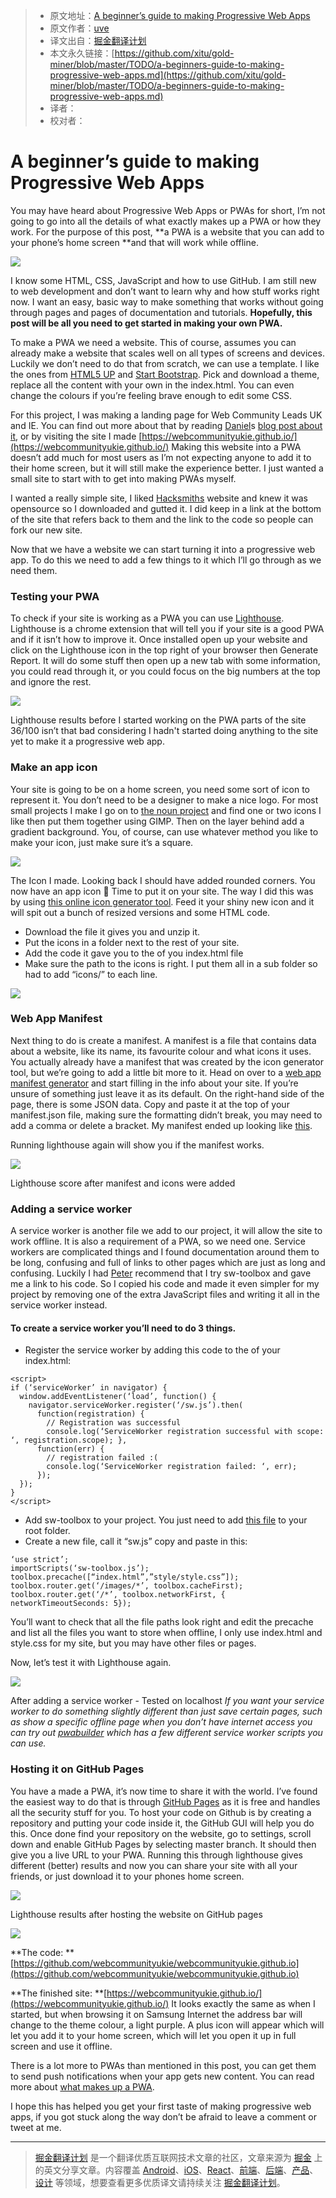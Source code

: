
> * 原文地址：[A beginner’s guide to making Progressive Web Apps](https://medium.com/samsung-internet-dev/a-beginners-guide-to-making-progressive-web-apps-beb56224948e)
> * 原文作者：[uve](https://medium.com/@uveavanto)
> * 译文出自：[掘金翻译计划](https://github.com/xitu/gold-miner)
> * 本文永久链接：[https://github.com/xitu/gold-miner/blob/master/TODO/a-beginners-guide-to-making-progressive-web-apps.md](https://github.com/xitu/gold-miner/blob/master/TODO/a-beginners-guide-to-making-progressive-web-apps.md)
> * 译者：
> * 校对者：

# A beginner’s guide to making Progressive Web Apps

You may have heard about Progressive Web Apps or PWAs for short, I’m not going to go into all the details of what exactly makes up a PWA or how they work. For the purpose of this post, **a PWA is a website that you can add to your phone’s home screen **and that will work while offline.

![](https://cdn-images-1.medium.com/max/800/1*2le_ZVx-FUCsK4oCXKcpqg.jpeg)

I know some HTML, CSS, JavaScript and how to use GitHub.
I am still new to web development and don’t want to learn why and how stuff works right now. I want an easy, basic way to make something that works without going through pages and pages of documentation and tutorials. **Hopefully, this post will be all you need to get started in making your own PWA.**

To make a PWA we need a website. This of course, assumes you can already make a website that scales well on all types of screens and devices. Luckily we don’t need to do that from scratch, we can use a template. I like the ones from [HTML5 UP](https://html5up.net/) and [Start Bootstrap](https://startbootstrap.com/).
Pick and download a theme, replace all the content with your own in the index.html. You can even change the colours if you’re feeling brave enough to edit some CSS.

For this project, I was making a landing page for Web Community Leads UK and IE. You can find out more about that by reading [Daniel](https://medium.com/@torgo)s [blog post about it](https://medium.com/samsung-internet-dev/web-communities-for-the-people-6440e0c8e543), or by visiting the site I made [https://webcommunityukie.github.io/](https://webcommunityukie.github.io/)
Making this website into a PWA doesn’t add much for most users as I’m not expecting anyone to add it to their home screen, but it will still make the experience better. I just wanted a small site to start with to get into making PWAs myself.

I wanted a really simple site, I liked [Hacksmiths](http://goldsmiths.tech/) website and knew it was opensource so I downloaded and gutted it. I did keep in a link at the bottom of the site that refers back to them and the link to the code so people can fork our new site.

Now that we have a website we can start turning it into a progressive web app. To do this we need to add a few things to it which I’ll go through as we need them.

### Testing your PWA

To check if your site is working as a PWA you can use [Lighthouse](https://developers.google.com/web/tools/lighthouse/). Lighthouse is a chrome extension that will tell you if your site is a good PWA and if it isn’t how to improve it.
Once installed open up your website and click on the Lighthouse icon in the top right of your browser then Generate Report. It will do some stuff then open up a new tab with some information, you could read through it, or you could focus on the big numbers at the top and ignore the rest.

![](https://cdn-images-1.medium.com/max/800/1*1jPywRVAHcebZeUIyPMllQ.png)

Lighthouse results before I started working on the PWA parts of the site
36/100 isn’t that bad considering I hadn't started doing anything to the site yet to make it a progressive web app.

### Make an app icon

Your site is going to be on a home screen, you need some sort of icon to represent it.
You don’t need to be a designer to make a nice logo. For most small projects I make I go on to [the noun project](https://thenounproject.com/) and find one or two icons I like then put them together using GIMP. Then on the layer behind add a gradient background. You, of course, can use whatever method you like to make your icon, just make sure it’s a square.

![](https://cdn-images-1.medium.com/max/800/1*LiFnOpwAokI_d5uD6gEzvw.png)

The Icon I made. Looking back I should have added rounded corners.
You now have an app icon 🎉
Time to put it on your site. The way I did this was by using [this online icon generator tool](http://www.favicon-generator.org/). Feed it your shiny new icon and it will spit out a bunch of resized versions and some HTML code.
- Download the file it gives you and unzip it.
- Put the icons in a folder next to the rest of your site.
- Add the code it gave you to the <head> of you index.html file
- Make sure the path to the icons is right. I put them all in a sub folder so had to add “icons/” to each line.

![](https://cdn-images-1.medium.com/max/800/1*5LM7_X9cAfH51oyX2aB59g.png)

### Web App Manifest

Next thing to do is create a manifest. A manifest is a file that contains data about a website, like its name, its favourite colour and what icons it uses.
You actually already have a manifest that was created by the icon generator tool, but we’re going to add a little bit more to it.
Head on over to a [web app manifest generator](https://tomitm.github.io/appmanifest/) and start filling in the info about your site. If you’re unsure of something just leave it as its default.
On the right-hand side of the page, there is some JSON data. Copy and paste it at the top of your manifest.json file, making sure the formatting didn’t break, you may need to add a comma or delete a bracket.
My manifest ended up looking like [this](https://github.com/webcommunityukie/webcommunityukie.github.io/blob/master/manifest.json).

Running lighthouse again will show you if the manifest works.

![](https://cdn-images-1.medium.com/max/800/1*QUbNjXriuEi68yOil6ayUg.png)

Lighthouse score after manifest and icons were added
### Adding a service worker

A service worker is another file we add to our project, it will allow the site to work offline. It is also a requirement of a PWA, so we need one.
Service workers are complicated things and I found documentation around them to be long, confusing and full of links to other pages which are just as long and confusing.
Luckily I had [Peter](https://medium.com/@poshaughnessy) recommend that I try sw-toolbox and gave me a link to his code.
So I copied his code and made it even simpler for my project by removing one of the extra JavaScript files and writing it all in the service worker instead.

#### To create a service worker you’ll need to do 3 things.

- Register the service worker by adding this code to the <head> of your index.html:

```
<script>
if (‘serviceWorker’ in navigator) {
  window.addEventListener(‘load’, function() {
    navigator.serviceWorker.register(‘/sw.js’).then(
      function(registration) {
        // Registration was successful
        console.log(‘ServiceWorker registration successful with scope: ‘, registration.scope); },
      function(err) {
        // registration failed :(
        console.log(‘ServiceWorker registration failed: ‘, err);
      });
  });
}
</script>
```

- Add sw-toolbox to your project. You just need to add [this file](https://github.com/GoogleChrome/sw-toolbox/blob/master/sw-toolbox.js) to your root folder.
- Create a new file, call it “sw.js” copy and paste in this:

```
‘use strict’;
importScripts(‘sw-toolbox.js’); toolbox.precache([“index.html”,”style/style.css”]); toolbox.router.get(‘/images/*’, toolbox.cacheFirst); toolbox.router.get(‘/*’, toolbox.networkFirst, { networkTimeoutSeconds: 5});
```

You’ll want to check that all the file paths look right and edit the precache and list all the files you want to store when offline, I only use index.html and style.css for my site, but you may have other files or pages.

Now, let’s test it with Lighthouse again.

![](https://cdn-images-1.medium.com/max/800/1*ySpXMuVi__zP5Pqpd000gg.png)

After adding a service worker - Tested on localhost
*If you want your service worker to do something slightly different than just save certain pages, such as show a specific offline page when you don’t have internet access you can try out *[*pwabuilder*](http://www.pwabuilder.com/generator)* which has a few different service worker scripts you can use.*

### Hosting it on GitHub Pages

You have a made a PWA, it’s now time to share it with the world.
I’ve found the easiest way to do that is through [GitHub Pages](https://pages.github.com/) as it is free and handles all the security stuff for you.
To host your code on Github is by creating a repository and putting your code inside it, the GitHub GUI will help you do this.
Once done find your repository on the website, go to settings, scroll down and enable GitHub Pages by selecting master branch.
It should then give you a live URL to your PWA.
Running this through lighthouse gives different (better) results and now you can share your site with all your friends, or just download it to your phones home screen.

![](https://cdn-images-1.medium.com/max/800/1*SzanuiJSVc6yrRjTPE_PbA.png)

Lighthouse results after hosting the website on GitHub pages

![](https://cdn-images-1.medium.com/max/600/1*luHsbfq_Zc00B8IR7QzVmg.png)

**The code: **[https://github.com/webcommunityukie/webcommunityukie.github.io](https://github.com/webcommunityukie/webcommunityukie.github.io)

**The finished site: **[https://webcommunityukie.github.io/](https://webcommunityukie.github.io/)
It looks exactly the same as when I started, but when browsing it on Samsung Internet the address bar will change to the theme colour, a light purple. A plus icon will appear which will let you add it to your home screen, which will let you open it up in full screen and use it offline.

There is a lot more to PWAs than mentioned in this post, you can get them to send push notifications when your app gets new content. You can read more about [what makes up a PWA](https://www.smashingmagazine.com/2016/09/the-building-blocks-of-progressive-web-apps/).

I hope this has helped you get your first taste of making progressive web apps, if you got stuck along the way don’t be afraid to leave a comment or tweet at me.


---

> [掘金翻译计划](https://github.com/xitu/gold-miner) 是一个翻译优质互联网技术文章的社区，文章来源为 [掘金](https://juejin.im) 上的英文分享文章。内容覆盖 [Android](https://github.com/xitu/gold-miner#android)、[iOS](https://github.com/xitu/gold-miner#ios)、[React](https://github.com/xitu/gold-miner#react)、[前端](https://github.com/xitu/gold-miner#前端)、[后端](https://github.com/xitu/gold-miner#后端)、[产品](https://github.com/xitu/gold-miner#产品)、[设计](https://github.com/xitu/gold-miner#设计) 等领域，想要查看更多优质译文请持续关注 [掘金翻译计划](https://github.com/xitu/gold-miner)。
